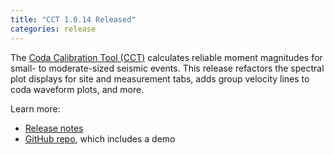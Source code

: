 ```yaml
---
title: "CCT 1.0.14 Released"
categories: release
---
```


The [Coda Calibration Tool (CCT)](https://github.com/LLNL/coda-calibration-tool) calculates reliable moment magnitudes for small- to moderate-sized seismic events. This release refactors the spectral plot displays for site and measurement tabs, adds group velocity lines to coda waveform plots, and more.

Learn more:
- [Release notes](https://github.com/LLNL/coda-calibration-tool/releases/tag/1.0.14)
- [GitHub repo](https://github.com/LLNL/coda-calibration-tool), which includes a demo
